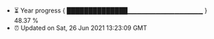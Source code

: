 - ⏳ Year progress { ██████████████▁▁▁▁▁▁▁▁▁▁▁▁▁▁▁▁ } 48.37 %
- ⏰ Updated on Sat, 26 Jun 2021 13:23:09 GMT

